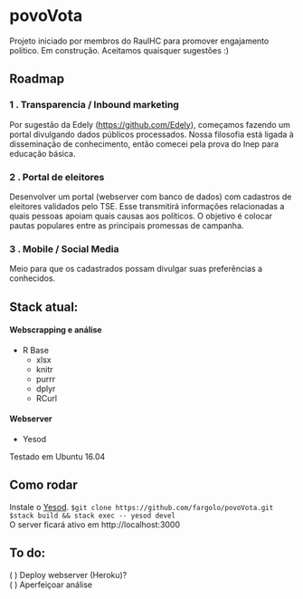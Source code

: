 # povoVota

Projeto iniciado por membros do RaulHC para promover engajamento politico. Em construção. Aceitamos quaisquer sugestões :)

## Roadmap
### 1 . Transparencia / Inbound marketing
Por sugestão da Edely (https://github.com/Edely), começamos fazendo um portal divulgando dados públicos processados.
Nossa filosofia está ligada à disseminação de conhecimento, então comecei pela prova do Inep para educação básica.

### 2 . Portal de eleitores
Desenvolver um portal (webserver com banco de dados) com cadastros de eleitores validados pelo TSE.
Esse transmitirá informações relacionadas a quais pessoas apoiam quais causas aos políticos. O objetivo é colocar pautas populares entre as principais promessas de campanha.

### 3 . Mobile / Social Media
Meio para que os cadastrados possam divulgar suas preferências a conhecidos.

## Stack atual:
#### Webscrapping e análise 
* R Base
    * xlsx
    * knitr
    * purrr
    * dplyr
    * RCurl
#### Webserver
* Yesod

Testado em Ubuntu 16.04

## Como rodar
Instale o [Yesod](https://www.yesodweb.com/).
`$git clone https://github.com/fargolo/povoVota.git`  
`$stack build && stack exec -- yesod devel`  
O server ficará ativo em http://localhost:3000  

## To do:
( ) Deploy webserver (Heroku)?  
( ) Aperfeiçoar análise  
